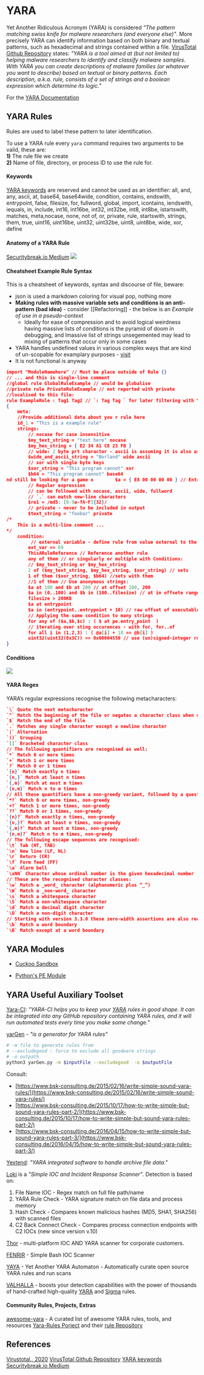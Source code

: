 # YARA

Yet Another Ridiculous Acronym (YARA) is considered *"The pattern matching swiss knife for malware researchers (and everyone else)"*. More precisely YARA can identify information based on both binary and textual patterns, such as hexadecimal and strings contained within a file. [VirusTotal Github Repository](https://github.com/VirusTotal/yara) states: *"YARA is a tool aimed at (but not limited to) helping malware researchers to identify and classify malware samples. With YARA you can create descriptions of malware families (or whatever you want to describe) based on textual or binary patterns. Each description, a.k.a. rule, consists of a set of strings and a boolean expression which determine its logic."*

For the [YARA Documentation](https://yara.readthedocs.io/en/stable/)

## YARA Rules

Rules are used to label these pattern to later identification.

To use a YARA rule every `yara` command requires two arguments to be valid, these are:  
**1)** The rule file we create  
**2)** Name of file, directory, or process ID to use the rule for.

####  Keywords

[YARA keywords](https://yara.readthedocs.io/en/stable/writingrules.html#table-1) are reserved and cannot be used as an identifier:
all, and, any, ascii, at, base64, base64wide, condition, contains, endswith, entrypoint, false, filesize, for, fullword, global, import, icontains, iendswith, iequals, in, include, int16, int16be, int32, int32be, int8, int8be, istartswith, matches, meta,nocase, none, not
of, or, private, rule, startswith, strings, them, true, uint16, uint16be, uint32, uint32be, uint8, uint8be, wide, xor, define

#### Anatomy of a YARA Rule

[Securitybreak.io Medium](https://blog.securitybreak.io/security-infographics-9c4d3bd891ef#18dd)
![](anatomyofyararules.png)

#### Cheatsheet Example Rule Syntax

This is a cheatsheet of keywords, syntax and discourse of file, beware:
- json is used a markdown coloring for visual pop, nothing more
- **Making rules with massive variable sets and conditions is an anti-pattern (bad idea)** - consider [[Refactoring]] - the below is an *Example of use in a pseudo-context*
	- Ideally for ease of compression and to avoid logical weirdness having massive lists of conditions is the pyramid of doom in debugging, and lmassive list of strings unsegemented may lead to mixing of patterns that occur only in some cases
- YARA handles undefined values in various complex ways that are kind of un-scopable for examplary purposes - [visit](https://yara.readthedocs.io/en/stable/writingrules.html#undefined-values-1)
- It is not functional is anyway
```json
import "ModuleNamehere" // Must be place outside of Rule {}
// ... and this is single-line comment
//global rule GlobalRuleExample // would be globalise
//private rule PrivateRuleExample // not reported with private
//localised to this file:
rule ExampleRule : Tag1 Tag2 // `: Tag Tag ` for later filtering with YARA 
{
	meta:
	//Provide additional data about you r rule here
	id_1 = "This is a example rule"
    strings:
	    // nocase for case insensitive
        $my_text_string = "text here" nocase 
        $my_hex_string = { E2 34 A1 C8 23 FB }
        // wide: 2 byte prt character - ascii is assuming it is also ascii
        $wide_and_ascii_string = "Borland" wide ascii
        // xor with single byte keys
        $xor_string = "This program cannot" xor
        $b64 = "This program cannot" base64
nd still be looking for a game o        $a = { E8 00 00 00 00 } // Entrypoint string
        // Regular expression
        // can be followed with nocase, ascii, wide, fullword
        // `.` can match new-line characters
        $re1 = /md5: [0-9a-fA-F]{32}/
        // private - never to be included in output
        $text_string = "foobar" private
/*
    This is a multi-line comment ...
*/
    condition:
	     // external variable - define rule from value external to the rule
	    ext_var == 69
	    ThisARuleReference // Reference another rule
        any of them // or singularly or multiple with Conditions:
        // $my_text_string or $my_hex_string
        2 of ($my_text_string, $my_hex_string, $xor_string) // sets
        1 of them ($xor_string, $b64) //sets with them
        //1 of them // Use anonymous strings:
	    $a at 100 and $b at 200 // at offset 100, 200
	    $a in (0..100) and $b in (100..filesize) // at in offsete ranges
	    filesize > 200KB
	    $a at entrypoint
	    $a in (entrypoint..entrypoint + 10) // raw offset of executable's entrypoint 
	    // Applying the same condition to many strings
	    for any of ($a,$b,$c) : ( $ at pe.entry_point  )
	    // iterating over sting occurences - with for, for..of
	    for all i in (1,2,3) : ( @a[i] + 10 == @b[i] )
	    uint32(uint32(0x3C)) == 0x00004550 // use (un)signed-integer read offsets 
}
```

#### Conditions
![](yaraconditions.png)

#### YARA Regex

YARA’s regular expressions recognise the following metacharacters:
```json
`\` Quote the next metacharacter
`^` Match the beginning of the file or negates a character class when used as the first character after the opening bracket
`$` Match the end of the file
`.` Matches any single character except a newline character
`|` Alternation
`()` Grouping
`[]` Bracketed character class
// The following quantifiers are recognised as well:
`*` Match 0 or more times
`+` Match 1 or more times
`?` Match 0 or 1 times
`{n}` Match exactly n times
`{n,}` Match at least n times
`{,m}` Match at most m times
`{n,m}` Match n to m times
// All these quantifiers have a non-greedy variant, followed by a question mark (?):
`*?` Match 0 or more times, non-greedy
`+?` Match 1 or more times, non-greedy
`??` Match 0 or 1 times, non-greedy
`{n}?` Match exactly n times, non-greedy
`{n,}?` Match at least n times, non-greedy
`{,m}?` Match at most m times, non-greedy
`{n,m}?` Match n to m times, non-greedy
// The following escape sequences are recognised:
`\t` Tab (HT, TAB)
`\n` New line (LF, NL)
`\r` Return (CR)
`\f` Form feed (FF)
`\a` Alarm bell
`\xNN` Character whose ordinal number is the given hexadecimal number
// These are the recognised character classes:
`\w` Match a _word_ character (alphanumeric plus “_”)
`\W` Match a _non-word_ character
`\s` Match a whitespace character
`\S` Match a non-whitespace character
`\d` Match a decimal digit character
`\D` Match a non-digit character
// Starting with version 3.3.0 these zero-width assertions are also recognized:
`\b` Match a word boundary
`\B` Match except at a word boundary
```

## YARA Modules

- [Cuckoo Sandbox](https://cuckoosandbox.org/)

- [Python's PE Module](https://pypi.org/project/pefile/) 


## YARA Useful Auxiliary Toolset

[Yara-CI](https://yara-ci.cloud.virustotal.com/): *"YARA-CI helps you to keep your [YARA](https://virustotal.github.io/yara/) rules in good shape. It can be integrated into any GitHub repository containing YARA rules, and it will run automated tests every time you make some change."*

[yarGen](https://github.com/Neo23x0/yarGen) - *"is a generator for YARA rules"*

```bash 
# -m file to generate rules from
# --excludegood : force to exclude all goodware strings
# -o outpath
python3 yarGen.py -m $inputFile --excludegood  -o $outputFile
```

Consult:
-   [https://www.bsk-consulting.de/2015/02/16/write-simple-sound-yara-rules/](https://www.bsk-consulting.de/2015/02/16/write-simple-sound-yara-rules/)  
-   [https://www.bsk-consulting.de/2015/10/17/how-to-write-simple-but-sound-yara-rules-part-2/](https://www.bsk-consulting.de/2015/10/17/how-to-write-simple-but-sound-yara-rules-part-2/)
-   [https://www.bsk-consulting.de/2016/04/15/how-to-write-simple-but-sound-yara-rules-part-3/](https://www.bsk-consulting.de/2016/04/15/how-to-write-simple-but-sound-yara-rules-part-3/)

[Yextend](https://github.com/BayshoreNetworks/yextend): *"YARA integrated software to handle archive file data."*

[Loki](https://github.com/Neo23x0/Loki)  is a *"Simple IOC and Incident Response Scanner"*. Detection is based on:
1. File Name IOC - Regex match on full file path/name
2. YARA Rule Check - YARA signature match on file data and process memory
3. Hash Check - Compares known malicious hashes (MD5, SHA1, SHA256) with scanned files
4. C2 Back Connect Check - Compares process connection endpoints with C2 IOCs (new since version v.10)

[Thor](https://www.nextron-systems.com/thor-lite/) - multi-platform IOC AND YARA scanner for corporate customers.

[FENRIR](https://github.com/Neo23x0/Fenrir) - Simple Bash IOC Scanner

[YAYA](https://github.com/EFForg/yaya) - Yet Another YARA Automaton - Automatically curate open source YARA rules and run scans

[VALHALLA](https://www.nextron-systems.com/valhalla/)  -  boosts your detection capabilities with the power of thousands of hand-crafted high-quality [YARA](https://virustotal.github.io/yara/) and [Sigma](https://github.com/SigmaHQ/sigma) rules.

#### Community Rules, Projects, Extras

[awesome-yara](https://github.com/InQuest/awesome-yara) - A curated list of awesome YARA rules, tools, and resources
[Yara-Rules Porject](https://github.com/Yara-Rules) and their [rule Repository](https://github.com/Yara-Rules/rules)

## References

[Virustotal., 2020](https://virustotal.github.io/yara/)
[VirusTotal Github Repository](https://github.com/VirusTotal/yara)
[YARA keywords](https://yara.readthedocs.io/en/stable/writingrules.html#table-1)
[Securitybreak.io Medium](https://blog.securitybreak.io/security-infographics-9c4d3bd891ef#18dd)
